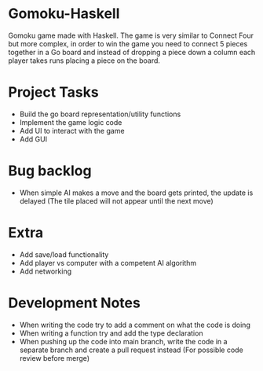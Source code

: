 # Gomoku-Haskell
Gomoku game made with Haskell. The game is very similar to Connect Four but more complex, in order to win the game you need to connect 5 pieces together in a Go board and instead of dropping a piece down a column each player takes runs placing a piece on the board. 

# Project Tasks
- Build the go board representation/utility functions
- Implement the game logic code
- Add UI to interact with the game
- Add GUI

# Bug backlog
- When simple AI makes a move and the board gets printed, the update is delayed (The tile placed will not appear until the next move)

# Extra
- Add save/load functionality
- Add player vs computer with a competent AI algorithm
- Add networking

# Development Notes
- When writing the code try to add a comment on what the code is doing
- When writing a function try and add the type declaration
- When pushing up the code into main branch, write the code in a separate branch and create a pull request instead (For possible code review before merge)
